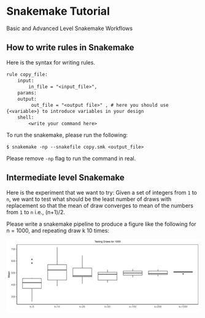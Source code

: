 # Snakemake Tutorial
Basic and Advanced Level Snakemake Workflows

## How to write rules in Snakemake

Here is the syntax for writing rules. 
```
rule copy_file:
    input:
        in_file = "<input_file>", 
    params:
    output:
         out_file = "<output file>" , # here you should use {<variable>} to introduce variables in your design
    shell:
        <write your command here>
```

To run the snakemake, please run the following:

```
$ snakemake -np --snakefile copy.smk <output_file>
```

Please remove `-np` flag to run the command in real.


## Intermediate level Snakemake

Here is the experiment that we want to try: Given a set of integers from `1` to
`n`, we want to test what should be the least number of draws with replacement
so that the mean of draw converges to mean of the numbers from `1` to `n` i.e.,
(n+1)/2. 

Please write a snakemake pipeline to produce a figure like the following for n = 1000, and repeating draw k 10 times: 

![Experiment](plots/experiment_for_1000.png)
